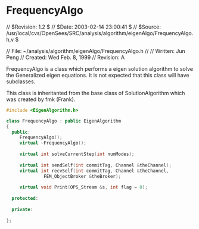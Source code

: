 # FrequencyAlgo
// $Revision: 1.2 $
// $Date: 2003-02-14 23:00:41 $
// $Source: /usr/local/cvs/OpenSees/SRC/analysis/algorithm/eigenAlgo/FrequencyAlgo.h,v $
                                                                        
                                                                        
// File: ~/analysis/algorithm/eigenAlgo/FrequencyAlgo.h
//
// Written: Jun Peng
// Created: Wed Feb. 8, 1999
// Revision: A

FrequencyAlgo is a class which performs a eigen solution algorithm
to solve the Generalized eigen equations. It is not expected that 
this class will have subclasses.

This class is inheritanted from the base class of SolutionAlgorithm
which was created by fmk (Frank).


```cpp
#include <EigenAlgorithm.h>

class FrequencyAlgo : public EigenAlgorithm
{
  public:
     FrequencyAlgo();
     virtual ~FrequencyAlgo();
     
     virtual int solveCurrentStep(int numModes);
     
     virtual int sendSelf(int commitTag, Channel &theChannel);
     virtual int recvSelf(int commitTag, Channel &theChannel,
			  FEM_ObjectBroker &theBroker);
     
     virtual void Print(OPS_Stream &s, int flag = 0);
  
  protected:
  
  private:
  
};
```

